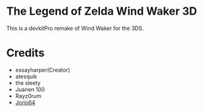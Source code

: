 # The Legend of Zelda Wind Waker 3D
This is a devkitPro remake of Wind Waker for the 3DS.
# Credits
- essayharper(Creator)
- atesquik
- the sleety
- Juanen 100
- Rayz0rum
- [Jorio64](https://github.com/Jorio64)